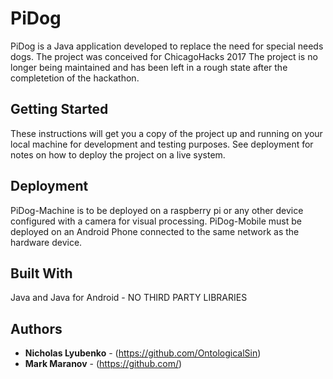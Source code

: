 # PiDog

PiDog is a Java application developed to replace the need for special needs dogs. The project was conceived for ChicagoHacks 2017
The project is no longer being maintained and has been left in a rough state after the completetion of the hackathon.

## Getting Started

These instructions will get you a copy of the project up and running on your local machine for development and testing purposes. See deployment for notes on how to deploy the project on a live system.

## Deployment

PiDog-Machine is to be deployed on a raspberry pi or any other device configured with a camera for visual processing.
PiDog-Mobile must be deployed on an Android Phone connected to the same network as the hardware device.

## Built With

Java and Java for Android - NO THIRD PARTY LIBRARIES

## Authors

* **Nicholas Lyubenko** - (https://github.com/OntologicalSin)
* **Mark Maranov** - (https://github.com/)
